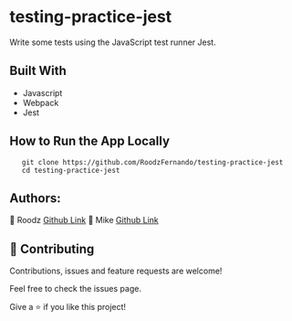# testing-practice-jest

Write some tests using the JavaScript test runner Jest.


## Built With

- Javascript
- Webpack
- Jest

## How to Run the App Locally
```
   git clone https://github.com/RoodzFernando/testing-practice-jest
   cd testing-practice-jest

```


## Authors:
👤 Roodz
[Github Link](https://github.com/RoodzFernando)
👤 Mike
[Github  Link](https://github.com/MarvellousUbani)

## 🤝 Contributing
Contributions, issues and feature requests are welcome!

Feel free to check the issues page.


Give a ⭐️ if you like this project!